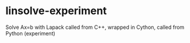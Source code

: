 linsolve-experiment
===================

Solve Ax=b with Lapack called from C++, wrapped in Cython, called from Python (experiment)
